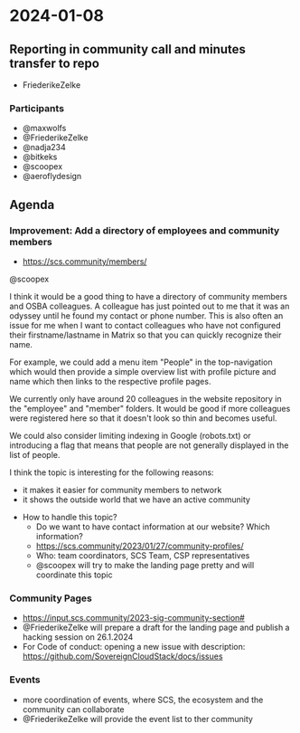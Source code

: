 # 2024-01-08

## Reporting in community call and minutes transfer to repo
* FriederikeZelke

### Participants
* @maxwolfs
* @FriederikeZelke
* @nadja234
* @bitkeks
* @scoopex
* @aeroflydesign

## Agenda

###  Improvement: Add a directory of employees and community members

- https://scs.community/members/

@scoopex

I think it would be a good thing to have a directory of community members and OSBA colleagues. A colleague has just pointed out to me that it was an odyssey until he found my contact or phone number. This is also often an issue for me when I want to contact colleagues who have not configured their firstname/lastname in Matrix so that you can quickly recognize their name.

For example, we could add a menu item "People" in the top-navigation which would then provide a simple overview list with profile picture and name which then links to the respective profile pages.     

We currently only have around 20 colleagues in the website repository in the "employee" and "member" folders. It would be good if more colleagues were registered here so that it doesn't look so thin and becomes useful.

We could also consider limiting indexing in Google (robots.txt) or introducing a flag that means that people are not generally displayed in the list of people. 

I think the topic is interesting for the following reasons:
- it makes it easier for community members to network
- it shows the outside world that we have an active community

* How to handle this topic?
    * Do we want to have contact information at our website? Which information?
    * https://scs.community/2023/01/27/community-profiles/
    * Who: team coordinators, SCS Team, CSP representatives
    * @scoopex will try to make the landing page pretty and will coordinate this topic

### Community Pages
* https://input.scs.community/2023-sig-community-section#
* @FriederikeZelke will prepare a draft for the landing page and publish a hacking session on 26.1.2024
* For Code of conduct: opening a new issue with description: https://github.com/SovereignCloudStack/docs/issues

### Events
* more coordination of events, where SCS, the ecosystem and the community can collaborate
* @FriederikeZelke will provide the event list to ther community
